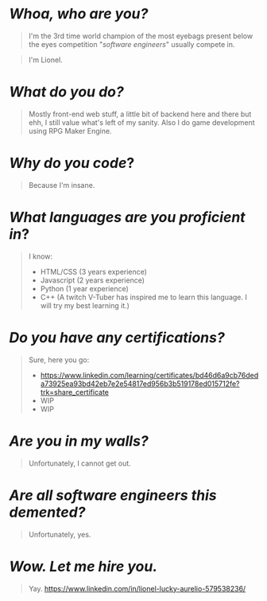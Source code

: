 # *Whoa, who are you?*
>I'm the 3rd time world champion of the most eyebags present below the eyes competition "*software engineers*" usually compete in.

>I'm Lionel.

# *What do **you** do?*
>Mostly front-end web stuff, a little bit of backend here and there but ehh, I still value what's left of my sanity.
>Also I do game development using RPG Maker Engine.

# *Why do **you** code*?
>Because I'm insane.

# *What languages are you proficient in*?
>I know:
> - HTML/CSS (3 years experience)
> - Javascript (2 years experience)
> - Python (1 year experience)
> - C++ (A twitch V-Tuber has inspired me to learn this language. I will try my best learning it.)

# *Do you have any certifications?*
>Sure, here you go:
> - https://www.linkedin.com/learning/certificates/bd46d6a9cb76deda73925ea93bd42eb7e2e54817ed956b3b519178ed015712fe?trk=share_certificate
> - WIP
> - WIP

# *Are you in my walls?*
>Unfortunately, I cannot get out.

# *Are all software engineers this demented?*
>Unfortunately, yes.

# *Wow. Let me hire you.*
>Yay.
>https://www.linkedin.com/in/lionel-lucky-aurelio-579538236/
<!---
Lionellucky/Lionellucky is a ✨ special ✨ repository because its `README.md` (this file) appears on your GitHub profile.
You can click the Preview link to take a look at your changes.
--->
